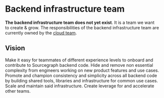 # Backend infrastructure team

**The backend infrastructure team does not yet exist**. It is a team we want to create & grow. The responsibilities of the backend infrastructure team are currently owned by the [cloud team](../cloud/index.md).

## Vision

Make it easy for teammates of different experience levels to onboard and contribute to Sourcegraph backend code. Hide and remove non essential complexity from engineers working on new product features and use cases. Promote and champion consistency and simplicity across all backend code by building shared tools, libraries and infrastructure for common use cases. Scale and maintain said infrastructure. Create leverage for and accelerate other teams.
